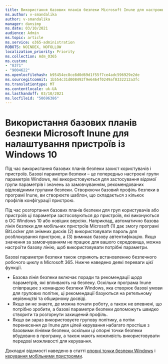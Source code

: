 ```yaml
---
title: Використання базових планів безпеки Microsoft Inune для настроювання пристроїв із Windows 10
ms.author: v-smandalika
author: v-smandalika
manager: dansimp
ms.date: 03/10/2021
audience: Admin
ms.topic: article
ms.service: o365-administration
ROBOTS: NOINDEX, NOFOLLOW
localization_priority: Priority
ms.collection: Adm_O365
ms.custom:
- "8371"
- "9004622"
ms.openlocfilehash: b95454ec8ce8d0d69d1f55f7ce4adc596929e2de
ms.sourcegitcommit: 1b554c31d008492f9e6464f0249af0332212a3fc
ms.translationtype: MT
ms.contentlocale: uk-UA
ms.lasthandoff: 03/10/2021
ms.locfileid: "50696386"
---
```

# <a name="use-the-microsoft-intune-security-baselines-for-configuring-windows-10-devices"></a>Використання базових планів безпеки Microsoft Inune для налаштування пристроїв із Windows 10

Під час використання базових планів безпеки захист користувачів і пристроїв. Базові параметри безпеки – це попередньо настроєні групи параметрів Windows, які використовуються для застосування відомої групи параметрів і значень за замовчуванням, рекомендованих відповідними групами безпеки. Створюючи базовий профіль безпеки в програмі Inune, ви створюєте шаблон, що складається з кількох профілів конфігурації пристрою.

Під час розгортання базових планів безпеки для груп користувачів або пристроїв ці параметри застосовуються до пристроїв, які виконуються в ОС Windows 10 або новіших версіях. Наприклад, автоматично базова лінія безпеки для мобільних пристроїв Microsoft (1) дає змогу програмі BitLocker для знімних дисків (2) використовувати пароль для розблокування пристрою, а (3) вимикає базову автентифікацію. Якщо значення за замовчуванням не працює для вашого середовища, можна настроїти базову лінію, щоб використовувати потрібні параметри.

Базові параметри безпеки також сприяють встановленню безпечного робочого циклу в Microsoft 365. Нижче наведено деякі переваги цієї функції.
- Базова лінія безпеки включає поради та рекомендації щодо параметрів, які впливають на безпеку. Оскільки програма Inune співпрацює з командою безпеки Windows, яка створює базові умови для групових політик, ці рекомендації базуються на ретельному керівництві та обширному досвіді.
- Якщо ви не знаєте, де можна почати роботу, а також не впевнені, що потрібно зробити, а базові параметри безпеки допоможуть швидко створити та розгорнути захищений профіль.
- Якщо ви зараз використовуєте групову політику, а потім перенесення до Inune для цілей керування набагато простіше з базовими лініями безпеки, оскільки ці опорні точки безпеки вбудовано в програму, а також мають можливість використовувати передові можливості для керування.

Докладні відомості наведено в статті [опорні точки безпеки Windows](https://docs.microsoft.com/windows/security/threat-protection/windows-security-baselines) і [керування мобільними пристроями](https://docs.microsoft.com/windows/client-management/mdm/).
